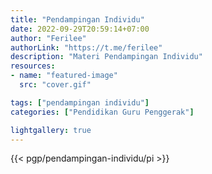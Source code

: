```yaml
---
title: "Pendampingan Individu"
date: 2022-09-29T20:59:14+07:00
author: "Ferilee"
authorLink: "https://t.me/ferilee"
description: "Materi Pendampingan Individu"
resources:
- name: "featured-image"
  src: "cover.gif"

tags: ["pendampingan individu"]
categories: ["Pendidikan Guru Penggerak"]

lightgallery: true
---
```

{{< pgp/pendampingan-individu/pi >}}
